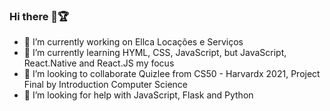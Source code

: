 ### Hi there 👋🏆

- 🔭 I’m currently working on Ellca Locações e Serviços
- 🌱 I’m currently learning HYML, CSS, JavaScript, but JavaScript, React.Native and React.JS my focus
- 👯 I’m looking to collaborate Quizlee from CS50 - Harvardx 2021, Project Final by Introduction Computer Science
- 🤔 I’m looking for help with JavaScript, Flask and Python


